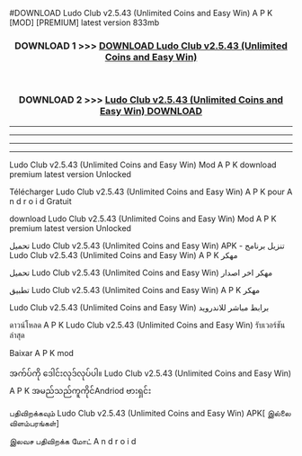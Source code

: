 #DOWNLOAD Ludo Club  v2.5.43 (Unlimited Coins and Easy Win) A P K [MOD] [PREMIUM] latest version 833mb



<div align="center">

<h3>DOWNLOAD 1 >>> <a href="https://teeasianyam.web.app?sq=Ludo Club  v2.5.43 (Unlimited Coins and Easy Win)">DOWNLOAD Ludo Club  v2.5.43 (Unlimited Coins and Easy Win) </a></h3><br>

<h3>DOWNLOAD 2 >>> <a href="https://teeasianyam.web.app?sq=Ludo Club  v2.5.43 (Unlimited Coins and Easy Win) ">Ludo Club  v2.5.43 (Unlimited Coins and Easy Win)  DOWNLOAD </a></h3>

</div>


----------------------------------------------------------

----------------------------------------------------------

----------------------------------------------------------

----------------------------------------------------------


Ludo Club  v2.5.43 (Unlimited Coins and Easy Win)  Mod A P K download premium latest version Unlocked

Télécharger Ludo Club  v2.5.43 (Unlimited Coins and Easy Win)  A P K pour A n d r o i d Gratuit

download Ludo Club  v2.5.43 (Unlimited Coins and Easy Win)  Mod A P K premium latest version Unlocked

تحميل Ludo Club  v2.5.43 (Unlimited Coins and Easy Win)  APK - تنزيل برنامج Ludo Club  v2.5.43 (Unlimited Coins and Easy Win)  A P K مهكر

تحميل Ludo Club  v2.5.43 (Unlimited Coins and Easy Win)  مهكر اخر اصدار

تطبيق Ludo Club  v2.5.43 (Unlimited Coins and Easy Win)  A P K مهكر

Ludo Club  v2.5.43 (Unlimited Coins and Easy Win)  برابط مباشر للاندرويد

ดาวน์โหลด A P K Ludo Club  v2.5.43 (Unlimited Coins and Easy Win)  รับเวอร์ชันล่าสุด

Baixar A P K mod

အက်ပ်ကို ဒေါင်းလုဒ်လုပ်ပါ။ Ludo Club  v2.5.43 (Unlimited Coins and Easy Win)  A P K အမည်သည်ကူကိုင်Andriod ဗားရှင်း

பதிவிறக்கவும் Ludo Club  v2.5.43 (Unlimited Coins and Easy Win)  APK[ இல்லை விளம்பரங்கள்] 
 
இலவச பதிவிறக்க மோட் A n d r o i d




